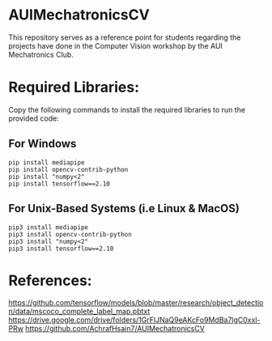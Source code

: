 # AUIMechatronicsCV
This repository serves as a reference point for students regarding the projects have done in the Computer Vision workshop by the AUI Mechatronics Club.

# Required Libraries:
Copy the following commands to install the required libraries to run the provided code:

## For Windows
```
pip install mediapipe
pip install opencv-contrib-python
pip install "numpy<2"
pip install tensorflow==2.10
```

## For Unix-Based Systems (i.e Linux & MacOS)
```
pip3 install mediapipe
pip3 install opencv-contrib-python
pip3 install "numpy<2"
pip3 install tensorflow==2.10
```

# References:
https://github.com/tensorflow/models/blob/master/research/object_detection/data/mscoco_complete_label_map.pbtxt
https://drive.google.com/drive/folders/1GrFlJNaQ9eAKcFo9MdBa7lgC0xxl-PRw
https://github.com/AchrafHsain7/AUIMechatronicsCV
